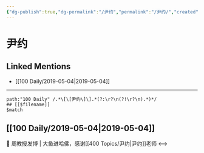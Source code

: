 ```yaml
---
{"dg-publish":true,"dg-permalink":"/尹约","permalink":"/尹约/","created":"2023-03-20T14:30:01.909+08:00","updated":"2023-04-10T17:21:36.483+08:00"}
---
```


# 尹约

## Linked Mentions
- [[100 Daily/2019-05-04\|2019-05-04]]


---

```expander
path:"100 Daily" /.*\[\[尹约\]\].*(?:\r?\n(?!\r?\n).*)*/
## [[$filename]]
$match
```
## [[100 Daily/2019-05-04\|2019-05-04]]
🎤 周教授发博 | 大鱼进哈佛，感谢[[400 Topics/尹约\|尹约]]老师
[](https://weibo.com/detail/4368211019133120)
<-->